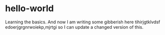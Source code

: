 # hello-world
Learning the basics.
And now I am writing some gibberish here tihirjgtklvdsf
edoerjgrgnrwoiekp,mjrtgi so I can update a changed
version of this.
